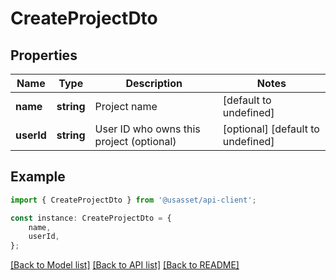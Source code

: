 # CreateProjectDto


## Properties

Name | Type | Description | Notes
------------ | ------------- | ------------- | -------------
**name** | **string** | Project name | [default to undefined]
**userId** | **string** | User ID who owns this project (optional) | [optional] [default to undefined]

## Example

```typescript
import { CreateProjectDto } from '@usasset/api-client';

const instance: CreateProjectDto = {
    name,
    userId,
};
```

[[Back to Model list]](../README.md#documentation-for-models) [[Back to API list]](../README.md#documentation-for-api-endpoints) [[Back to README]](../README.md)
